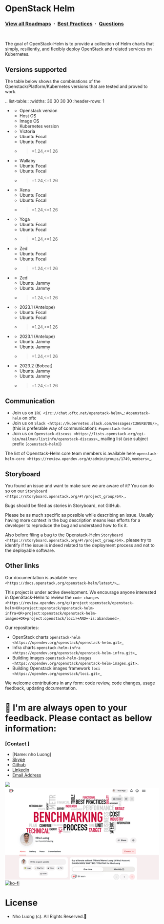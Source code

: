 # OpenStack Helm

### [View all Roadmaps](https://github.com/nholuongut/all-roadmaps) &nbsp;&middot;&nbsp; [Best Practices](https://github.com/nholuongut/all-roadmaps/blob/main/public/best-practices/) &nbsp;&middot;&nbsp; [Questions](https://www.linkedin.com/in/nholuong/)
<br/>


The goal of OpenStack-Helm is to provide a collection of Helm charts that
simply, resiliently, and flexibly deploy OpenStack and related services
on Kubernetes.

Versions supported
------------------

The table below shows the combinations of the Openstack/Platform/Kubernetes versions
that are tested and proved to work.

.. list-table::
   :widths: 30 30 30 30
   :header-rows: 1

   * - Openstack version
     - Host OS
     - Image OS
     - Kubernetes version
   * - Victoria
     - Ubuntu Focal
     - Ubuntu Focal
     - >=1.24,<=1.26
   * - Wallaby
     - Ubuntu Focal
     - Ubuntu Focal
     - >=1.24,<=1.26
   * - Xena
     - Ubuntu Focal
     - Ubuntu Focal
     - >=1.24,<=1.26
   * - Yoga
     - Ubuntu Focal
     - Ubuntu Focal
     - >=1.24,<=1.26
   * - Zed
     - Ubuntu Focal
     - Ubuntu Focal
     - >=1.24,<=1.26
   * - Zed
     - Ubuntu Jammy
     - Ubuntu Jammy
     - >=1.24,<=1.26
   * - 2023.1 (Antelope)
     - Ubuntu Focal
     - Ubuntu Focal
     - >=1.24,<=1.26
   * - 2023.1 (Antelope)
     - Ubuntu Jammy
     - Ubuntu Jammy
     - >=1.24,<=1.26
   * - 2023.2 (Bobcat)
     - Ubuntu Jammy
     - Ubuntu Jammy
     - >=1.24,<=1.26

Communication
-------------

* Join us on `IRC <irc://chat.oftc.net/openstack-helm>`_:
  ``#openstack-helm`` on oftc
* Join us on `Slack <https://kubernetes.slack.com/messages/C3WERB7DE/>`_
  (this is preferable way of communication): ``#openstack-helm``
* Join us on `Openstack-discuss <https://lists.openstack.org/cgi-bin/mailman/listinfo/openstack-discuss>`_
  mailing list (use subject prefix ``[openstack-helm]``)

The list of Openstack-Helm core team members is available here
`openstack-helm-core <https://review.opendev.org/#/admin/groups/1749,members>`_.

Storyboard
----------

You found an issue and want to make sure we are aware of it? You can do so on our
`Storyboard <https://storyboard.openstack.org/#!/project_group/64>`_.

Bugs should be filed as stories in Storyboard, not GitHub.

Please be as much specific as possible while describing an issue. Usually having
more context in the bug description means less efforts for a developer to
reproduce the bug and understand how to fix it.

Also before filing a bug to the Openstack-Helm `Storyboard <https://storyboard.openstack.org/#!/project_group/64>`_
please try to identify if the issue is indeed related to the deployment
process and not to the deployable software.

Other links
-----------

Our documentation is available `here <https://docs.openstack.org/openstack-helm/latest/>`_.

This project is under active development. We encourage anyone interested in
OpenStack-Helm to review the `code changes <https://review.opendev.org/q/(project:openstack/openstack-helm+OR+project:openstack/openstack-helm-infra+OR+project:openstack/openstack-helm-images+OR+project:openstack/loci)+AND+-is:abandoned>`_

Our repositories:

* OpenStack charts `openstack-helm <https://opendev.org/openstack/openstack-helm.git>`_
* Infra charts `openstack-helm-infra <https://opendev.org/openstack/openstack-helm-infra.git>`_
* Building images `openstack-helm-images <https://opendev.org/openstack/openstack-helm-images.git>`_
* Building Openstack images framework `loci <https://opendev.org/openstack/loci.git>`_

We welcome contributions in any form: code review, code changes, usage feedback, updating documentation.


# 🚀 I'm are always open to your feedback.  Please contact as bellow information:
### [Contact ]
* [Name: nho Luong]
* [Skype](luongutnho_skype)
* [Github](https://github.com/nholuongut/)
* [Linkedin](https://www.linkedin.com/in/nholuong/)
* [Email Address](luongutnho@hotmail.com)

![](https://i.imgur.com/waxVImv.png)
![](Donate.png)
[![ko-fi](https://ko-fi.com/img/githubbutton_sm.svg)](https://ko-fi.com/nholuong)

# License
* Nho Luong (c). All Rights Reserved.🌟